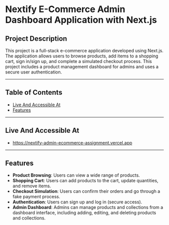 # Nextify E-Commerce Admin Dashboard Application with Next.js

## Project Description

This project is a full-stack e-commerce application developed using Next.js. The application allows users to browse products, add items to a shopping cart, sign in/sign up, and complete a simulated checkout process. This project includes a product management dashboard for admins and uses a secure user authentication.

---

## Table of Contents
- [Live And Accessible At](#live-and-accessible-at)
- [Features](#features)

---

## Live And Accessible At

- https://nextify-admin-ecommerce-assignment.vercel.app

---  

## Features

- **Product Browsing**: Users can view a wide range of products.
- **Shopping Cart**: Users can add products to the cart, update quantities, and remove items.
- **Checkout Simulation**: Users can confirm their orders and go through a fake payment process.
- **Authentication**: Users can sign up and log in (secure access).
- **Admin Dashboard**: Admins can manage products and collections from a dashboard interface, including adding, editing, and deleting products and collections.
